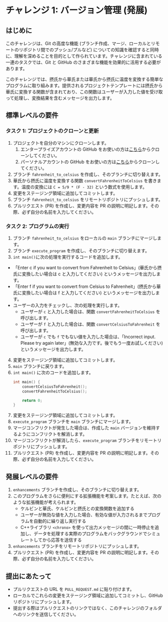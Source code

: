 # チャレンジ 1: バージョン管理 (発展)

## はじめに

このチャレンジは、Git の高度な機能 (ブランチ作成、マージ、ローカルとリモートのリポジトリ間でのプッシュ/プルなど) についての知識を確認すると同時に、理解を深めることを目的として作られています。チャレンジに含まれている一連のタスクでは、Git と GitHub のさまざまな機能を効果的に活用する必要があります。

このチャレンジでは、摂氏から華氏または華氏から摂氏に温度を変換する簡単なプログラムに取り組みます。提供されるプロジェクトテンプレートには摂氏から華氏に変換する関数が含まれており、この関数はユーザーが入力した値を受け取って処理し、変換結果を含むメッセージを出力します。

## 標準レベルの要件

### タスク 1: プロジェクトのクローンと更新

1. プロジェクトを自分のマシンにクローンします。
   1. エンタープライズアカウントの GitHub をお使いの方は[こちら](https://github.tmc-stargate.com/yuma-sumi/cpp-temp-converter)からクローンしてください。
   2. パーソナルアカウントの GitHub をお使いの方は[こちら](https://github.com/ms1-learner/cpp-temp-converter)からクローンしてください。
2. ブランチ `fahrenheit_to_celsius` を作成し、そのブランチに切り替えます。
3. 華氏から摂氏に温度を変換する関数 `convertFahrenheitToCelsius` を書きます。温度の変換には `C = 5/9 * (F - 32)` という数式を使用します。
4. 変更をステージング領域に追加してコミットします。
5. ブランチ `fahrenheit_to_celsius` をリモートリポジトリにプッシュします。
6. プルリクエスト (PR) を作成し、変更内容を PR の説明に明記します。その際、必ず自分の名前を入力してください。

### タスク 2: プログラムの実行

1. ブランチ `fahrenheit_to_celsius` をローカルの `main` ブランチにマージします。
2. ブランチ `execute_program` を作成し、そのブランチに切り替えます。
3. `int main()`に次の処理を実行するコードを追加します。

- 「Enter c if you want to convert from Fahrenheit to Celsius」(華氏から摂氏に変換したい場合は c と入力してください) というメッセージを出力します。
- 「Enter f if you want to convert from Celsius to Fahrenheit」(摂氏から華氏に変換したい場合は f と入力してください) というメッセージを出力します。
- ユーザーの入力をチェックし、次の処理を実行します。
  - ユーザーが `c` と入力した場合は、関数 `convertFahrenheitToCelsius` を呼び出します。
  - ユーザーが `f` と入力した場合は、関数 `convertCelsiusToFahrenheit` を呼び出します。
  - ユーザーが `c` でも `f` でもない値を入力した場合は、「Incorrect input. Please try again later」(無効な入力です。後でもう一度お試しください) というメッセージを出力します。

4. 変更をステージング領域に追加してコミットします。
5. `main` ブランチに戻ります。
6. `int main()` に次のコードを追加します。
   ```cpp
   int main() {
       convertCelsiusToFahrenheit();
       convertFahrenheitToCelsius();

       return 0;
   }
   ```
7. 変更をステージング領域に追加してコミットします。
8. `execute_program` ブランチを `main` ブランチにマージします。
9. マージコンフリクトが発生した場合は、作成した `main` バージョンを維持するようにコンフリクトを解消します。
10. マージコンフリクトが解消したら、`execute_program` ブランチをリモートリポジトリにプッシュします。
11. プルリクエスト (PR) を作成し、変更内容を PR の説明に明記します。その際、必ず自分の名前を入力してください。

## 発展レベルの要件

1. `enhancements` ブランチを作成し、そのブランチに切り替えます。
2. このプログラムをさらに便利にする拡張機能を考案します。たとえば、次のような拡張機能が考えられます。
   - ケルビンと華氏、ケルビンと摂氏との変換関数を追加する
   - ユーザーが無効な値を入力した場合、有効な値が入力されるまでプログラムを自動的に繰り返し実行する
   - C++ライブラリ `<chrono>` を使って出力メッセージの間に一時停止を追加し、データを処理する実際のプログラムをバックグラウンドでシミュレートしてから応答を送信する
3. `enhancements` ブランチをリモートリポジトリにプッシュします。
4. プルリクエスト (PR) を作成し、変更内容を PR の説明に明記します。その際、必ず自分の名前を入力してください。

## 提出にあたって

- プルリクエストの URL を `PULL_REQUEST.md` に貼り付けます。
- ローカルでこれらの変更をステージング領域に追加してコミットし、GitHub リポジトリにプッシュします。
- 提出する際はプルリクエストのリンクではなく、このチャレンジのフォルダへのリンクを送信してください。
